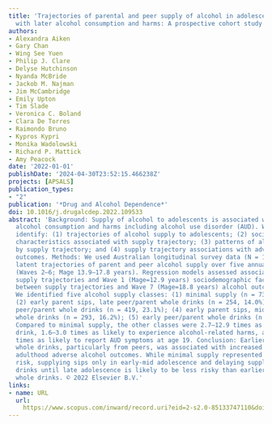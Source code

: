 ```yaml
---
title: 'Trajectories of parental and peer supply of alcohol in adolescence and associations
  with later alcohol consumption and harms: A prospective cohort study'
authors:
- Alexandra Aiken
- Gary Chan
- Wing See Yuen
- Philip J. Clare
- Delyse Hutchinson
- Nyanda McBride
- Jackob M. Najman
- Jim McCambridge
- Emily Upton
- Tim Slade
- Veronica C. Boland
- Clara De Torres
- Raimondo Bruno
- Kypros Kypri
- Monika Wadolowski
- Richard P. Mattick
- Amy Peacock
date: '2022-01-01'
publishDate: '2024-04-30T23:52:15.466238Z'
projects: [APSALS]
publication_types:
- "2"
publication: '*Drug and Alcohol Dependence*'
doi: 10.1016/j.drugalcdep.2022.109533
abstract: 'Background: Supply of alcohol to adolescents is associated with increased
  alcohol consumption and harms including alcohol use disorder (AUD). We aimed to
  identify: (1) trajectories of alcohol supply to adolescents; (2) sociodemographic
  characteristics associated with supply trajectory; (3) patterns of alcohol consumption
  by supply trajectory; and (4) supply trajectory associations with adverse alcohol
  outcomes. Methods: We used Australian longitudinal survey data (N = 1813) to model
  latent trajectories of parent and peer alcohol supply over five annual follow-ups
  (Waves 2–6; Mage 13.9–17.8 years). Regression models assessed associations between
  supply trajectories and Wave 1 (Mage=12.9 years) sociodemographic factors and associations
  between supply trajectories and Wave 7 (Mage=18.8 years) alcohol outcomes. Results:
  We identified five alcohol supply classes: (1) minimal supply (n = 739, 40.8%);
  (2) early parent sips, late peer/parent whole drinks (n = 254, 14.0%); (3) late
  peer/parent whole drinks (n = 419, 23.1%); (4) early parent sips, mid peer/parent
  whole drinks (n = 293, 16.2%); (5) early peer/parent whole drinks (n = 108, 6.0%).
  Compared to minimal supply, the other classes were 2.7–12.9 times as likely to binge
  drink, 1.6–3.0 times as likely to experience alcohol-related harms, and 2.1–8.6
  times as likely to report AUD symptoms at age 19. Conclusion: Earlier supply of
  whole drinks, particularly from peers, was associated with increased risk of early
  adulthood adverse alcohol outcomes. While minimal supply represented the lowest
  risk, supplying sips only in early-mid adolescence and delaying supply of whole
  drinks until late adolescence is likely to be less risky than earlier supply of
  whole drinks. © 2022 Elsevier B.V.'
links:
- name: URL
  url: 
    https://www.scopus.com/inward/record.uri?eid=2-s2.0-85133747110&doi=10.1016%2fj.drugalcdep.2022.109533&partnerID=40&md5=020adb0059e330a24bbadb43473dd571
---
```

